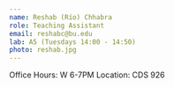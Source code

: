 ```yaml
---
name: Reshab (Río) Chhabra
role: Teaching Assistant
email: reshabc@bu.edu
lab: A5 (Tuesdays 14:00 - 14:50)
photo: reshab.jpg
---
```


Office Hours: W 6-7PM Location: CDS 926

